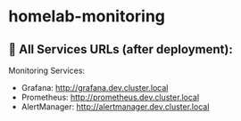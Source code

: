 # homelab-monitoring

## 🚀 All Services URLs (after deployment):
Monitoring Services:
- Grafana:     http://grafana.dev.cluster.local
- Prometheus:  http://prometheus.dev.cluster.local
- AlertManager: http://alertmanager.dev.cluster.local
